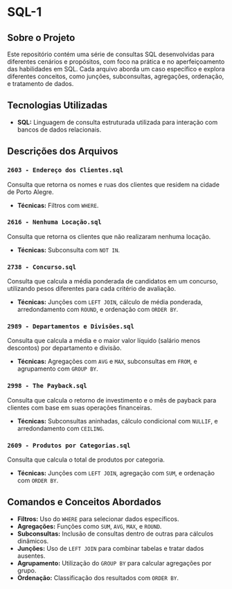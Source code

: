 # SQL-1

## Sobre o Projeto
Este repositório contém uma série de consultas SQL desenvolvidas para diferentes cenários e propósitos, com foco na prática e no aperfeiçoamento das habilidades em SQL. Cada arquivo aborda um caso específico e explora diferentes conceitos, como junções, subconsultas, agregações, ordenação, e tratamento de dados.

## Tecnologias Utilizadas
- **SQL:** Linguagem de consulta estruturada utilizada para interação com bancos de dados relacionais.

## Descrições dos Arquivos

### `2603 - Endereço dos Clientes.sql`
Consulta que retorna os nomes e ruas dos clientes que residem na cidade de Porto Alegre.
- **Técnicas:** Filtros com `WHERE`.

### `2616 - Nenhuma Locação.sql`
Consulta que retorna os clientes que não realizaram nenhuma locação.
- **Técnicas:** Subconsulta com `NOT IN`.

### `2738 - Concurso.sql`
Consulta que calcula a média ponderada de candidatos em um concurso, utilizando pesos diferentes para cada critério de avaliação.
- **Técnicas:** Junções com `LEFT JOIN`, cálculo de média ponderada, arredondamento com `ROUND`, e ordenação com `ORDER BY`.

### `2989 - Departamentos e Divisões.sql`
Consulta que calcula a média e o maior valor líquido (salário menos descontos) por departamento e divisão.
- **Técnicas:** Agregações com `AVG` e `MAX`, subconsultas em `FROM`, e agrupamento com `GROUP BY`.

### `2998 - The Payback.sql`
Consulta que calcula o retorno de investimento e o mês de payback para clientes com base em suas operações financeiras.
- **Técnicas:** Subconsultas aninhadas, cálculo condicional com `NULLIF`, e arredondamento com `CEILING`.

### `2609 - Produtos por Categorias.sql`
Consulta que calcula o total de produtos por categoria.
- **Técnicas:** Junções com `LEFT JOIN`, agregação com `SUM`, e ordenação com `ORDER BY`.

## Comandos e Conceitos Abordados
- **Filtros:** Uso do `WHERE` para selecionar dados específicos.
- **Agregações:** Funções como `SUM`, `AVG`, `MAX`, e `ROUND`.
- **Subconsultas:** Inclusão de consultas dentro de outras para cálculos dinâmicos.
- **Junções:** Uso de `LEFT JOIN` para combinar tabelas e tratar dados ausentes.
- **Agrupamento:** Utilização do `GROUP BY` para calcular agregações por grupo.
- **Ordenação:** Classificação dos resultados com `ORDER BY`.

